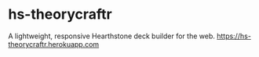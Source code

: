 # hs-theorycraftr
A lightweight, responsive Hearthstone deck builder for the web.
https://hs-theorycraftr.herokuapp.com
